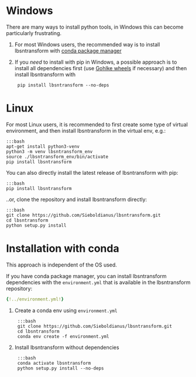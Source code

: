 # Windows

There are many ways to install python tools, in Windows this can become particularly frustrating.

1. For most Windows users, the recommended way is to install lbsntransform with [conda package manager](#installation-with-conda)
2. If you _need_ to install with pip in Windows, a possible approach is to install all dependencies first (use [Gohlke wheels](https://www.lfd.uci.edu/~gohlke/pythonlibs/) if necessary) and then install lbsntransform with 
    
        pip install lbsntransform --no-deps

# Linux

For most Linux users, it is recommended to first create some type of virtual environment, and then install lbsntransform in the virtual env, e.g.:

    :::bash
    apt-get install python3-venv
    python3 -m venv lbsntransform_env
    source ./lbsntransform_env/bin/activate
    pip install lbsntransform

You can also directly install the latest release of lbsntransform with pip:

    :::bash
    pip install lbsntransform

..or, clone the repository and install lbsntransform directly:

    :::bash
    git clone https://github.com/Sieboldianus/lbsntransform.git
    cd lbsntransform
    python setup.py install

# Installation with conda

This approach is independent of the OS used.

If you have conda package manager, you can install lbsntransform dependencies 
with the `environment.yml` that is available in the lbsntransform repository:

``` yaml
{!../environment.yml!}
```

1. Create a conda env using `environment.yml`

        :::bash
        git clone https://github.com/Sieboldianus/lbsntransform.git
        cd lbsntransform
        conda env create -f environment.yml

2. Install lbsntransform without dependencies

        :::bash
        conda activate lbsntransform
        python setup.py install --no-deps



